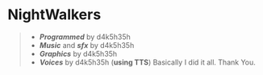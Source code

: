 # NightWalkers

> - ***Programmed*** by d4k5h35h
> - ***Music*** and ***sfx*** by d4k5h35h
> - ***Graphics*** by d4k5h35h
> - ***Voices*** by d4k5h35h (**using TTS**)
Basically I did it all. Thank You.
